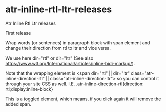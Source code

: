 # atr-inline-rtl-ltr-releases
Atr Inline Rtl Ltr releases

First release

Wrap words (or sentences) in paragraph block with span element and change their direction from rtl to ltr and vice versa.

We use here dir="rtl" or dir="ltr" (See also https://www.w3.org/International/articles/inline-bidi-markup/).

Note that the wrapping element is <span dir="rtl" || dir="ltr" class="atr-inline-direction-rtl" || class="atr-inline-direction-ltr"> so you can control it through your site CSS as well. I.E. .atr-inline-direction-rtl{direction: rtl;display:inline-block}
  
This is a toggled element, which means, if you click again it will remove the added span.
